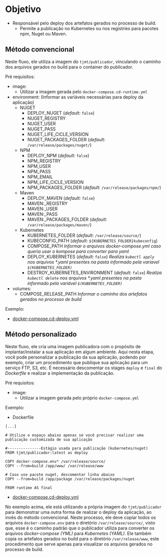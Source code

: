 # Objetivo

* Responsável pelo deploy dos artefatos gerados no processo de build.
  * Permite a publicação no Kubernetes ou nos registries para pacotes npm, Nuget ou Maven.

## Método convencional

Neste fluxo, ele utiliza a imagem do `tjmt/publicador`, vinculando o caminho dos arquivos gerados no build para o container do publicador.

Pré requisitos:
- image: 
  - Utilizar a imagem gerada pelo `docker-compose.cd-runtime.yml`
- environment: (Informar as variáveis necessárias para deploy da aplicação)
  - NUGET
    - DEPLOY_NUGET (*default:* `false`)
    - NUGET_REGISTRY
    - NUGET_USER
    - NUGET_PASS
    - NUGET_LIFE_CICLE_VERSION
    - NUGET_PACKAGES_FOLDER (*default:* `/var/release/packages/nuget/`)
  - NPM
    - DEPLOY_NPM (*default:* `false`)
    - NPM_REGISTRY
    - NPM_USER
    - NPM_PASS
    - NPM_EMAIL
    - NPM_LIFE_CICLE_VERSION
    - NPM_PACKAGES_FOLDER (*default:* `/var/release/packages/npm/`)
  - Maven
    - DEPLOY_MAVEN (*default:* `false`)
    - MAVEN:_REGISTRY
    - MAVEN:_USER
    - MAVEN:_PASS
    - MAVEN:_PACKAGES_FOLDER (*default:* `/var/release/packages/maven/`)
  - Kubernetes
    - KUBERNETES_FOLDER (*default:* `/var/release/source/`)
    - KUBECONFIG_PATH (*default:* `${KUBERNETES_FOLDER}kubeconfig`)
    - COMPOSE_PATH _Informar o arquivos docker-compose.yml caso queria usar o kompose para converter para yaml_
    - DEPLOY_KUBERNETES (*default:* `false`) _Realiza `kubectl apply` nos arquivos *.yaml presentes na pasta informado pela variavel `$(KUBERNETES_FOLDER)`_
    - DESTROY_KUBERNETES_ENVIRONMENT (*default:* `false`) _Realiza `kubectl delete` nos arquivos *.yaml presentes na pasta informado pela variável `$(KUBERNETES_FOLDER)`_
- volumes:
  - COMPOSE_RELEASE_PATH _Informar o caminho dos artefatos gerados no processo de build_

Exemplo:
- [docker-compose.cd-deploy.yml](../docker-compose.cd-deploy.yml)

## Método personalizado

Neste fluxo, ele cria uma imagem publicadora com o propósito de implantar/instalar a sua aplicação em algum ambiente. Aqui nesta etapa, você pode personalizar a publicação da sua aplicação, podendo por exemplo, criar um procedimento que publique sua aplicação para um serviço FTP, S3, etc. É necessário descomentar os stages `deploy` e `final` do *Dockerfile* e realizar a implementação da publicação.

Pré requisitos:
- image: 
  - Utilizar a imagem gerada pelo próprio `docker-compose.yml`

Exemplo:
- Dockerfile
```
[...]

# Utilize o espaço abaixo apenas se você precisar realizar uma publicação customizada de sua aplicação

#---------------Estágio usada para publicação (kubernetes/nuget)
FROM tjmt/publicador:latest as deploy

COPY docker-compose.env* /var/release/source/
COPY --from=build /app/www/ /var/release/www

# Caso use pacote nuget, descomentar linha abaixo
COPY --from=build /app/package /var/release/packages/nuget

FROM runtime AS final
```
- [docker-compose.cd-deploy.yml](../docker-compose.cd-deploy-custom.yml)

No exemplo acima, ele está utilizando a própria imagem do `tjmt/publicador` para demonstrar uma outra forma de realizar o deploy da aplicação, ao invés do método convencional. Neste processo, ele deve copiar todos os arquivos `docker-compose.env` para o diretório `/var/release/source/`, visto que, esse é o caminho padrão que o publicador utiliza para converter os arquivos *docker-compose (YML)* para *Kubernetes (YAML)*. Ele também copia os artefatos gerados no build para o diretório `/var/release/www`, este procedimento que serve apenas para visualizar os arquivos gerados no processo de build.